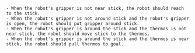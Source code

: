 
    - When the robot's gripper is not near stick, the robot should reach to the stick.
    - When the robot's gripper is not around stick and the robot's gripper is open, the robot should put gripper around stick.
    - When the robot's gripper is around the stick and the thermos is not near stick, the robot should move stick to the thermos.
    - When the robot's gripper is around the stick and the thermos is near stick, the robot should pull thermos to goal.